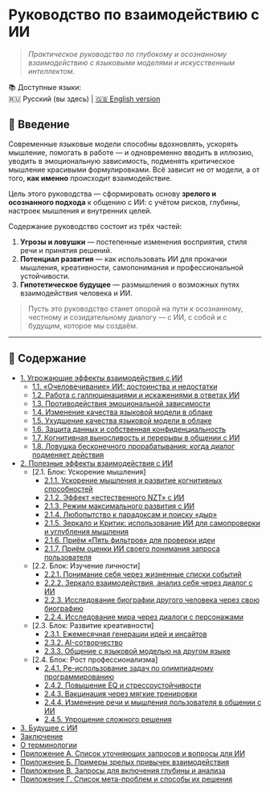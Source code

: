 # Руководство по взаимодействию с ИИ

> *Практическое руководство по глубокому и осознанному взаимодействию с языковыми моделями и искусственным интеллектом.*

📚 Доступные языки:  
🇷🇺 Русский (вы здесь) | [🇬🇧 English version](README.md)

## 🧭 Введение

Современные языковые модели способны вдохновлять, ускорять мышление, помогать в работе — и одновременно вводить в иллюзию, уводить в эмоциональную зависимость, подменять критическое мышление красивыми формулировками. Всё зависит не от модели, а от того, **как именно** происходит взаимодействие.

Цель этого руководства — сформировать основу **зрелого и осознанного подхода** к общению с ИИ: с учётом рисков, глубины, настроек мышления и внутренних целей.

Содержание руководство состоит из трёх частей:

1. **Угрозы и ловушки** — постепенные изменения восприятия, стиля речи и принятия решений.
2. **Потенциал развития** — как использовать ИИ для прокачки мышления, креативности, самопонимания и профессиональной устойчивости.
3. **Гипотетическое будущее** — размышления о возможных путях взаимодействия человека и ИИ.

> Пусть это руководство станет опорой на пути к осознанному, честному и созидательному диалогу — с ИИ, с собой и с будущим, которое мы создаём.

---

## 📑 Содержание

- [1. Угрожающие эффекты взаимодействия с ИИ](chapters/ru/chapter1.md)
  - [1.1. «Очеловечивание» ИИ: достоинства и недостатки](chapters/ru/chapter11.md)
  - [1.2. Работа с галлюцинациями и искажениями в ответах ИИ](chapters/ru/chapter12.md)
  - [1.3. Противодействия эмоциональной зависимости](chapters/ru/chapter13.md)
  - [1.4. Изменение качества языковой модели в облаке](chapters/ru/chapter14.md)
  - [1.5. Ухудшение качества языковой модели в облаке](chapters/ru/chapter15.md)
  - [1.6. Защита данных и собственная конфиденциальность](chapters/ru/chapter16.md)
  - [1.7. Когнитивная выносливость и перерывы в общении с ИИ](chapters/ru/chapter17.md)
  - [1.8. Ловушка бесконечного прорабатывания: когда диалог подменяет действия](chapters/ru/chapter18.md)
- [2. Полезные эффекты взаимодействия с ИИ](chapters/ru/chapter2.md)
  - [2.1. Блок: Ускорение мышления]
    - [2.1.1. Ускорение мышления и развитие когнитивных способностей](chapters/ru/chapter211.md)
    - [2.1.2. Эффект «естественного NZT» с ИИ](chapters/ru/chapter212.md)
    - [2.1.3. Режим максимального развития с ИИ](chapters/ru/chapter213.md)
    - [2.1.4. Любопытство к парадоксам и поиску «дыр»](chapters/ru/chapter214.md)
    - [2.1.5. Зеркало и Критик: использование ИИ для самопроверки и углубления мышления](chapters/ru/chapter215.md)
    - [2.1.6. Приём «Пять фильтров» для проверки идеи](chapters/ru/chapter216.md)
    - [2.1.7. Приём оценки ИИ своего понимания запроса пользователя](chapters/ru/chapter217.md)
  - [2.2. Блок: Изучение личности]
    - [2.2.1. Понимание себя через жизненные списки событий](chapters/ru/chapter221.md)
    - [2.2.2. Зеркало взаимодействия, анализ себя через диалог с ИИ](chapters/ru/chapter222.md)
    - [2.2.3. Исследование биографии другого человека через свою биографию](chapters/ru/chapter223.md)
    - [2.2.4. Исследование мира через диалоги с персонажами](chapters/ru/chapter224.md)
  - [2.3. Блок: Развитие креативности]
    - [2.3.1. Ежемесячная генерации идей и инсайтов](chapters/ru/chapter231.md)
    - [2.3.2. AI-сотворчество](chapters/ru/chapter232.md)
    - [2.3.3. Общение с языковой моделью на другом языке](chapters/ru/chapter233.md)
  - [2.4. Блок: Рост профессионализма]
    - [2.4.1. Ре-использование задач по олимпиадному программированию](chapters/ru/chapter241.md)
    - [2.4.2. Повышение EQ и стрессоустойчивости](chapters/ru/chapter242.md)
    - [2.4.3. Вакцинация через мягкие тренировки](chapters/ru/chapter243.md)
    - [2.4.4. Изменение речи и мышления пользователя в общении с ИИ](chapters/ru/chapter244.md)
    - [2.4.5. Упрощение сложного решения](chapters/ru/chapter245.md)
- [3. Будущее с ИИ](chapters/ru/chapter3.md)
- [Заключение](chapters/ru/conclusion.md)
- [О терминологии](chapters/ru/terminology.md)
- [Приложение А. Список уточняющих запросов и вопросы для ИИ](chapters/ru/appendixa.md)
- [Приложение Б. Примеры зрелых привычек взаимодействия](chapters/ru/appendixb.md)
- [Приложение В. Запросы для включения глубины и анализа](chapters/ru/appendixc.md)
- [Приложение Г. Список мета-проблем и способы их решения](chapters/ru/appendixd.md)
